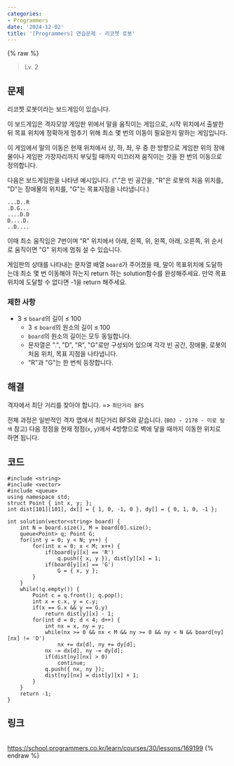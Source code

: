 ```yaml
---
categories:
- Programmers
date: '2024-12-02'
title: '[Programmers] 연습문제 - 리코쳇 로봇'
---
```


{% raw %}
> Lv. 2<br>

## 문제
리코쳇 로봇이라는 보드게임이 있습니다.

이 보드게임은 격자모양 게임판 위에서 말을 움직이는 게임으로, 시작 위치에서 출발한 뒤 목표 위치에 정확하게 멈추기 위해 최소 몇 번의 이동이 필요한지 말하는 게임입니다.

이 게임에서 말의 이동은 현재 위치에서 상, 하, 좌, 우 중 한 방향으로 게임판 위의 장애물이나 게임판 가장자리까지 부딪힐 때까지 미끄러져 움직이는 것을 한 번의 이동으로 정의합니다.

다음은 보드게임판을 나타낸 예시입니다. ("."은 빈 공간을, "R"은 로봇의 처음 위치를, "D"는 장애물의 위치를, "G"는 목표지점을 나타냅니다.)

```
...D..R
.D.G...
....D.D
D....D.
..D....

```
이때 최소 움직임은 7번이며 "R" 위치에서 아래, 왼쪽, 위, 왼쪽, 아래, 오른쪽, 위 순서로 움직이면 "G" 위치에 멈춰 설 수 있습니다.

게임판의 상태를 나타내는 문자열 배열  `board`가 주어졌을 때, 말이 목표위치에 도달하는데 최소 몇 번 이동해야 하는지 return 하는 solution함수를 완성해주세요. 만약 목표위치에 도달할 수 없다면 -1을 return 해주세요.

### 제한 사항
-   3 ≤  `board`의 길이 ≤ 100
    -   3 ≤  `board`의 원소의 길이 ≤ 100
    -   `board`의 원소의 길이는 모두 동일합니다.
    -   문자열은 ".", "D", "R", "G"로만 구성되어 있으며 각각 빈 공간, 장애물, 로봇의 처음 위치, 목표 지점을 나타냅니다.
    -   "R"과 "G"는 한 번씩 등장합니다.

## 해결
격자에서 최단 거리를 찾아야 합니다. => `최단거리 BFS`

전체 과정은 일반적인 격자 맵에서 최단거리 BFS와 같습니다. (`BOJ - 2178 - 미로 탐색` 참고) 다음 정점을 현재 정점(`x`, `y`)에서 4방향으로 벽에 닿을 때까지 이동한 위치로 하면 됩니다.

## 코드
```
#include <string>
#include <vector>
#include <queue>
using namespace std;
struct Point { int x, y; };
int dist[101][101], dx[] = { 1, 0, -1, 0 }, dy[] = { 0, 1, 0, -1 };

int solution(vector<string> board) {
    int N = board.size(), M = board[0].size();
    queue<Point> q; Point G;
    for(int y = 0; y < N; y++) {
        for(int x = 0; x < M; x++) {
            if(board[y][x] == 'R')
                q.push({ x, y }), dist[y][x] = 1;
            if(board[y][x] == 'G')
                G = { x, y };
        }
    }
    while(!q.empty()) {
        Point c = q.front(); q.pop();
        int x = c.x, y = c.y;
        if(x == G.x && y == G.y)
            return dist[y][x] - 1;
        for(int d = 0; d < 4; d++) {
            int nx = x, ny = y;
            while(nx >= 0 && nx < M && ny >= 0 && ny < N && board[ny][nx] != 'D')
                nx += dx[d], ny += dy[d];
            nx -= dx[d], ny -= dy[d];
            if(dist[ny][nx] > 0)
                continue;
            q.push({ nx, ny });
            dist[ny][nx] = dist[y][x] + 1;
        }
    }
    return -1;
}
```

## 링크
<br>https://school.programmers.co.kr/learn/courses/30/lessons/169199
{% endraw %}